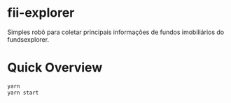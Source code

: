 # fii-explorer
Simples robô para coletar principais informações de fundos imobiliários do fundsexplorer.

# Quick Overview

```sh
yarn
yarn start
```
